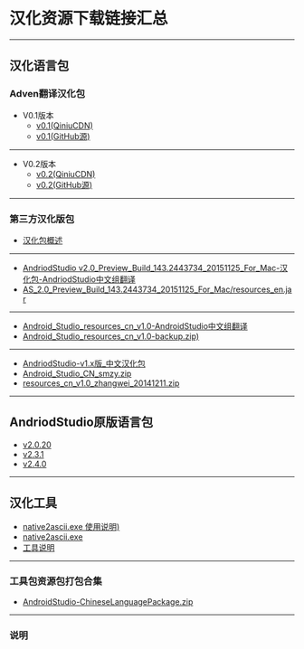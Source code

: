 # 汉化资源下载链接汇总




---

## 汉化语言包
### Adven翻译汉化包
- V0.1版本
	- [v0.1(QiniuCDN)](https://github.com/ACXNX/AndroidStudio2.0.x.CN/blob/master/Release/AndriodStudio-v2.0.0.20_resources_cn-v0.1-20160405.jar)
	- [v0.1(GitHub源)](https://github.com/ACXNX/AndroidStudio2.0.x.CN/blob/master/Release/AndriodStudio-v2.0.0.20_resources_cn-v0.1-20160405.jar)

---
- V0.2版本
	- [v0.2(QiniuCDN)](https://github.com/ACXNX/AndroidStudio2.0.x.CN/blob/master/Release/AndriodStudio-v2.0.0.20_resources_cn-v0.1-20160405.jar)
	- [v0.2(GitHub源)](https://github.com/ACXNX/AndroidStudio2.0.x.CN/blob/master/Release/AndroidStudio_v2.0.0.20_resources_cn-v0.2-20170414.jar)

---


### 第三方汉化版包
- [汉化包概述](http://ooi5oubvl.bkt.clouddn.com/Archive/README.md)
---
- [AndriodStudio v2.0_Preview_Build_143.2443734_20151125_For_Mac-汉化包-AndriodStudio中文组翻译](http://ooi5oubvl.bkt.clouddn.com/Archive/AS_2.0_Preview_Build_143.2443734_20151125_For_Mac/AS_2.0_Preview_Build_143.2443734_20151125_For_Mac-README.md)
- [AS_2.0_Preview_Build_143.2443734_20151125_For_Mac/resources_en.jar](http://ooi5oubvl.bkt.clouddn.com/Archive/AS_2.0_Preview_Build_143.2443734_20151125_For_Mac/resources_en.jar)

---
- [Android_Studio_resources_cn_v1.0-AndroidStudio中文组翻译](http://ooi5oubvl.bkt.clouddn.com/Archive/Android_Studio_resources_cn_v1.0/Android_Studio_resources_cn_v1.0-README.md)
- [Android_Studio_resources_cn_v1.0-backup.zip)](http://ooi5oubvl.bkt.clouddn.com/Archive/Android_Studio_resources_cn_v1.0/Android_Studio_resources_cn_v1.0-backup.zip)

---

- [AndriodStudio-v1.x版_中文汉化包](http://ooi5oubvl.bkt.clouddn.com/Archive/AndriodStudio_1.x_resources_cn/AndriodStudio_1.x_resources_cn-README.md)
- [Android_Studio_CN_smzy.zip](http://ooi5oubvl.bkt.clouddn.com/Archive/AndriodStudio_1.x_resources_cn/Android_Studio_CN_smzy.zip)
- [resources_cn_v1.0_zhangwei_20141211.zip](http://ooi5oubvl.bkt.clouddn.com/Archive/AndriodStudio_1.x_resources_cn/resources_cn_v1.0_zhangwei_20141211.zip)

---

## AndriodStudio原版语言包
- [v2.0.20](http://ooi5oubvl.bkt.clouddn.com/Archive/resources_en/resources_en-v2.0.0.20-20160405.jar)
- [v2.3.1](#)
- [v2.4.0](#)


---
## 汉化工具
- [native2ascii.exe 使用说明)](http://ooi5oubvl.bkt.clouddn.com/Tools/%E7%BC%96%E7%A0%81%E8%BD%AC%E6%8D%A2%E5%B7%A5%E5%85%B7/Java%E5%B1%9E%E6%80%A7properties%E6%96%87%E4%BB%B6%E8%BD%AC%E7%A0%81.txt)
- [native2ascii.exe](http://ooi5oubvl.bkt.clouddn.com/Tools/%E7%BC%96%E7%A0%81%E8%BD%AC%E6%8D%A2%E5%B7%A5%E5%85%B7/native2ascii.exe)
- [工具说明](http://ooi5oubvl.bkt.clouddn.com/Tools/Tools-README.md)
---
### 工具包资源包打包合集
- [AndroidStudio-ChineseLanguagePackage.zip](http://ooi5oubvl.bkt.clouddn.com/AndroidStudio-ChineseLanguagePackage.zip)
---
### 说明






